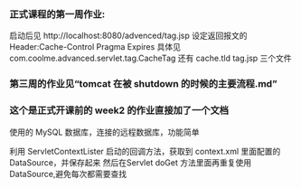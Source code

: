 ### 正式课程的第一周作业:
启动后见 http://localhost:8080/advenced/tag.jsp 设定返回报文的 Header:Cache-Control Pragma Expires
具体见 com.coolme.advanced.servlet.tag.CacheTag 还有 cache.tld tag.jsp 三个文件



### 第三周的作业见“tomcat 在被 shutdown 的时候的主要流程.md”


### 这个是正式开课前的 week2 的作业直接加了一个文档

使用的 MySQL 数据库，连接的远程数据库，功能简单

利用 ServletContextLister 启动的回调方法，获取到 context.xml 里面配置的 DataSource，并保存起来
然后在Servlet doGet 方法里面再重复使用 DataSource,避免每次都需要查找

